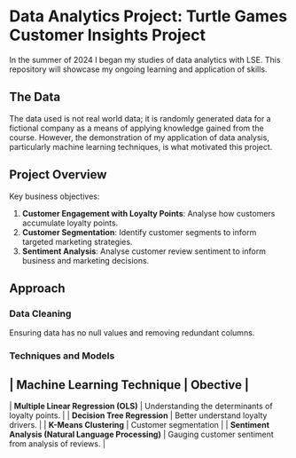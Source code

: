 # Data Analytics Project: Turtle Games Customer Insights Project
In the summer of 2024 I began my studies of data analytics with LSE. This repository will showcase my ongoing learning and application of skills. 

## The Data
The data used is not real world data; it is randomly generated data for a fictional company as a means of applying knowledge gained from the course. However, the demonstration of my application of data analysis, particularly machine learning techniques, is what motivated this project. 

## Project Overview
Key business objectives:
  1. **Customer Engagement with Loyalty Points**: Analyse how customers accumulate loyalty points.
  2. **Customer Segmentation**: Identify customer segments to inform targeted marketing strategies.
  3. **Sentiment Analysis**: Analyse customer review sentiment to inform business and marketing decisions.

## Approach
### Data Cleaning
Ensuring data has no null values and removing redundant columns.
### Techniques and Models

| Machine Learning Technique |            Obective             |
----------------------------------------------------------------
| **Multiple Linear Regression (OLS)** | Understanding the determinants of loyalty points. |
| **Decision Tree Regression** | Better understand loyalty drivers. |
| **K-Means Clustering** | Customer segmentation |
| **Sentiment Analysis (Natural Language Processing)** | Gauging customer sentiment from analysis of reviews. |
